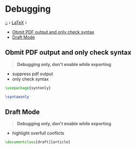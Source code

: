 # Debugging
[⌂](../README.md) › [LaTeX](../README.md#latex) ›
- [Obmit PDF output and only check syntax](#obmit-pdf-output-and-only-check-syntax)
- [Draft Mode](#draft-mode)

## Obmit PDF output and only check syntax

> **Debugging only, don't enable while exporting**

- suppress pdf output
- only check syntax

```latex
\usepackage{syntonly}
```

```latex
\syntaxonly
```

## Draft Mode

> **Debugging only, don't enable while exporting**

- highlight overfull conflicts

```latex
\documentclass[draft]{article}
```
